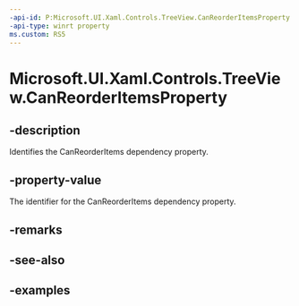```yaml
---
-api-id: P:Microsoft.UI.Xaml.Controls.TreeView.CanReorderItemsProperty
-api-type: winrt property
ms.custom: RS5
---
```

<!-- Property syntax.
public DependencyProperty CanReorderItemsProperty { get; }
-->

# Microsoft.UI.Xaml.Controls.TreeView.CanReorderItemsProperty


## -description

Identifies the CanReorderItems dependency property.


## -property-value

The identifier for the CanReorderItems dependency property.


## -remarks


## -see-also


## -examples


